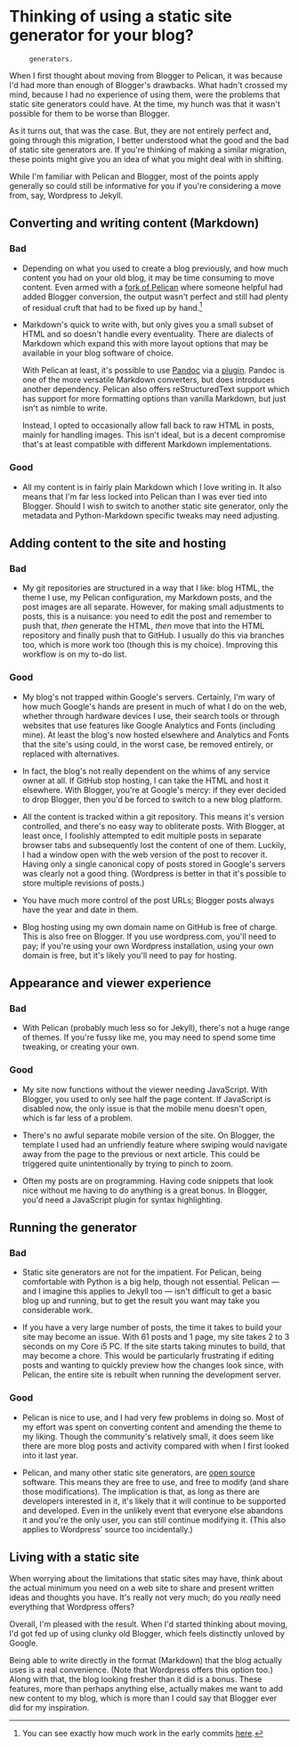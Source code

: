 # Thinking of using a static site generator for your blog?

         generators.

When I first thought about moving from Blogger to Pelican, it was
because I'd had more than enough of Blogger's drawbacks. What hadn't
crossed my mind, because I had no experience of using them, were the
problems that static site generators could have. At the time, my hunch
was that it wasn't possible for them to be worse than Blogger.

As it turns out, that was the case. But, they are not entirely perfect
and, going through this migration, I better understood what the
good and the bad of static site generators are. If you're thinking of
making a similar migration, these points might give you an idea of what
you might deal with in shifting.

While I'm familiar with Pelican and Blogger, most of the points apply
generally so could still be informative for you if you're considering a
move from, say, Wordpress to Jekyll.

## Converting and writing content (Markdown)

### Bad

*   Depending on what you used to create a blog previously, and how much
    content you had on your old blog, it may be time consuming to move
    content. Even armed with a [fork of Pelican](
    https://github.com/getpelican/pelican/pull/1390) where
    someone helpful had added Blogger conversion, the output
    wasn't perfect and still had plenty of residual cruft that had to be
    fixed up by hand.[^1]

*   Markdown's quick to write with, but only gives you a small subset of
    HTML and so doesn't handle every eventuality. There are dialects of
    Markdown which expand this with more layout options that may be
    available in your blog software of choice.

    With Pelican at least, it's possible to use
    [Pandoc](http://pandoc.org/) via a
    [plugin](https://github.com/liob/pandoc_reader). Pandoc is one of
    the more versatile Markdown converters, but does introduces another
    dependency. Pelican also offers reStructuredText support which has
    support for more formatting options than vanilla Markdown, but just
    isn't as nimble to write.
    
    Instead, I opted to occasionally allow fall back to raw HTML in
    posts, mainly for handling images. This isn't ideal, but is a decent
    compromise that's at least compatible with different Markdown
    implementations.

### Good

*   All my content is in fairly plain Markdown which I love writing in.
    It also means that I'm far less locked into Pelican than I was ever
    tied into Blogger. Should I wish to switch to another static site
    generator, only the metadata and Python-Markdown specific tweaks may
    need adjusting.

## Adding content to the site and hosting

### Bad

*   My git repositories are structured in a way that I like: blog HTML,
    the theme I use, my Pelican configuration, my Markdown posts, and
    the post images are all separate. However, for making small
    adjustments to posts, this is a nuisance: you need to edit the post
    and remember to push that, *then* generate the HTML, *then* move
    that into the HTML repository and finally push that to GitHub. I
    usually do this via branches too, which is more work too (though
    this is my choice). Improving this workflow is on my to-do list.

### Good

*   My blog's not trapped within Google's servers. Certainly, I'm wary
    of how much Google's hands are present in much of what I do on the
    web, whether through hardware devices I use, their search tools or
    through websites that use features like Google Analytics and Fonts
    (including mine). At least the blog's now hosted elsewhere and
    Analytics and Fonts that the site's using could, in the worst case,
    be removed entirely, or replaced with alternatives.

*   In fact, the blog's not really dependent on the whims of any service
    owner at all. If GitHub stop hosting, I can take the HTML and host
    it elsewhere. With Blogger, you're at Google's mercy: if they ever
    decided to drop Blogger, then you'd be forced to switch to a new
    blog platform.

*   All the content is tracked within a git repository. This means it's
    version controlled, and there's no easy way to obliterate posts.
    With Blogger, at least once, I foolishly attempted to edit multiple
    posts in separate browser tabs and subsequently lost the content of
    one of them. Luckily, I had a window open with the web version of
    the post to recover it. Having only a single canonical copy of
    posts stored in Google's servers was clearly not a good thing.
    (Wordpress is better in that it's possible to store multiple
    revisions of posts.)

*   You have much more control of the post URLs; Blogger posts always
    have the year and date in them.

*   Blog hosting using my own domain name on GitHub is free of charge.
    This is also free on Blogger. If you use wordpress.com, you'll need
    to pay; if you're using your own Wordpress installation, using your
    own domain is free, but it's likely you'll need to pay for hosting.

## Appearance and viewer experience

### Bad

*   With Pelican (probably much less so for Jekyll), there's not a huge
    range of themes. If you're fussy like me, you may need to spend some
    time tweaking, or creating your own. 

### Good

*   My site now functions without the viewer needing JavaScript. With
    Blogger, you used to only see half the page content. If JavaScript
    is disabled now, the only issue is that the mobile menu doesn't
    open, which is far less of a problem.

*   There's no awful separate mobile version of the site. On Blogger,
    the template I used had an unfriendly feature where swiping would
    navigate away from the page to the previous or next article. This
    could be triggered quite unintentionally by trying to pinch to zoom.

*   Often my posts are on programming. Having code snippets that look
    nice without me having to do anything is a great bonus. In Blogger,
    you'd need a JavaScript plugin for syntax highlighting.

## Running the generator

### Bad

*   Static site generators are not for the impatient. For Pelican, being
    comfortable with Python is a big help, though not essential.
    Pelican — and I imagine this applies to Jekyll too — isn't difficult
    to get a basic blog up and running, but to get the result you want
    may take you considerable work.

*   If you have a very large number of posts, the time it takes to build
    your site may become an issue. With 61 posts and 1 page, my site
    takes 2 to 3 seconds on my Core i5 PC. If the site starts taking
    minutes to build, that may become a chore. This would be
    particularly frustrating if editing posts and wanting to quickly
    preview how the changes look since, with Pelican, the entire site is
    rebuilt when running the development server.

### Good

*   Pelican is nice to use, and I had very few problems in doing so.
    Most of my effort was spent on converting content and amending the
    theme to my liking. Though the community's relatively small, it does
    seem like there are more blog posts and activity compared with when
    I first looked into it last year.

*   Pelican, and many other static site generators, are [open source](
    http://opensource.org/) software. This means they are free
    to use, and free to modify (and share those modifications). The
    implication is that, as long as there are developers interested in
    it, it's likely that it will continue to be supported and developed.
    Even in the unlikely event that everyone else abandons it and you're
    the only user, you can still continue modifying it. (This also
    applies to Wordpress' source too incidentally.)

## Living with a static site

When worrying about the limitations that static sites may have, think
about the actual minimum you need on a web site to share and present
written ideas and thoughts you have. It's really not very much; do you
*really* need everything that Wordpress offers?

Overall, I'm pleased with the result. When I'd started thinking about
moving, I'd got fed up of using clunky old Blogger, which feels
distinctly unloved by Google.

Being able to write directly in the format (Markdown) that the blog
actually uses is a real convenience. (Note that Wordpress offers this
option too.) Along with that, the blog looking fresher than it did is a
bonus. These features, more than perhaps anything else, actually makes
me want to add new content to my blog, which is more than I could say
that Blogger ever did for my inspiration.

[^1]: You can see exactly how much work in the early commits
[here](https://github.com/StevenMaude/blog-content/commits/master).

